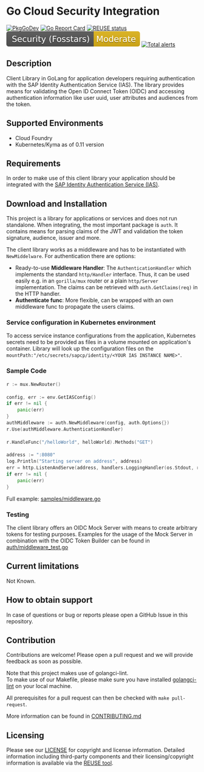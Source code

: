 # Go Cloud Security Integration

[![PkgGoDev](https://pkg.go.dev/badge/github.com/sap/cloud-security-client-go/auth)](https://pkg.go.dev/github.com/sap/cloud-security-client-go/auth)
[![Go Report Card](https://goreportcard.com/badge/github.com/SAP/cloud-security-client-go)](https://goreportcard.com/report/github.com/SAP/cloud-security-client-go)
[![REUSE status](https://api.reuse.software/badge/github.com/SAP/cloud-security-client-go)](https://api.reuse.software/info/github.com/SAP/cloud-security-client-go)
[![Fosstars security rating](https://raw.githubusercontent.com/SAP/cloud-security-client-go/fosstars-report/fosstars_badge.svg)](https://github.com/SAP/cloud-security-client-go/blob/fosstars-report/fosstars_report.md)
[![Total alerts](https://img.shields.io/lgtm/alerts/g/SAP/cloud-security-client-go.svg?logo=lgtm&logoWidth=18)](https://lgtm.com/projects/g/SAP/cloud-security-client-go/alerts/)

## Description
Client Library in GoLang for application developers requiring authentication with the SAP Identity Authentication Service (IAS). The library provides means for validating the Open ID Connect Token (OIDC) and accessing authentication information like user uuid, user attributes and audiences from the token.

## Supported Environments
- Cloud Foundry
- Kubernetes/Kyma as of 0.11 version

## Requirements
In order to make use of this client library your application should be integrated with the [SAP Identity Authentication Service (IAS)](https://help.sap.com/viewer/6d6d63354d1242d185ab4830fc04feb1/LATEST/en-US/d17a116432d24470930ebea41977a888.html).

## Download and Installation
This project is a library for applications or services and does not run standalone.
When integrating, the most important package is `auth`. It contains means for parsing claims of the JWT and validation 
the token signature, audience, issuer and more.

The client library works as a middleware and has to be instantiated with `NewMiddelware`. For authentication there are options: 
 - Ready-to-use **Middleware Handler**: The `AuthenticationHandler` which implements the standard `http/Handler` interface. Thus, it can be used easily e.g. in an `gorilla/mux` router or a plain `http/Server` implementation. The claims can be retrieved with `auth.GetClaims(req)` in the HTTP handler.
 - **Authenticate func**: More flexible, can be wrapped with an own middleware func to propagate the users claims. 

### Service configuration in Kubernetes environment
To access service instance configurations from the application, Kubernetes secrets need to be provided as files in a volume mounted on application's container. Library will look up the configuration files on the `mountPath:"/etc/secrets/sapcp/identity/<YOUR IAS INSTANCE NAME>"`.


### Sample Code

```go
r := mux.NewRouter()

config, err := env.GetIASConfig()
if err != nil {
    panic(err)
}
authMiddleware := auth.NewMiddleware(config, auth.Options{})
r.Use(authMiddleware.AuthenticationHandler)

r.HandleFunc("/helloWorld", helloWorld).Methods("GET")

address := ":8080"
log.Println("Starting server on address", address)
err = http.ListenAndServe(address, handlers.LoggingHandler(os.Stdout, r))
if err != nil {
    panic(err)
}   
```
Full example: [samples/middleware.go](samples/middleware.go)

### Testing
The client library offers an OIDC Mock Server with means to create arbitrary tokens for testing purposes. Examples for the usage of the Mock Server in combination with the OIDC Token Builder can be found in [auth/middleware_test.go](auth/middleware_test.go) 

## Current limitations
Not Known.

## How to obtain support
In case of questions or bug or reports please open a GitHub Issue in this repository.

## Contribution
Contributions are welcome! Please open a pull request and we will provide feedback as soon as possible.

Note that this project makes use of golangci-lint.  
To make use of our Makefile, please make sure you have installed [golangci-lint](https://golangci-lint.run/usage/install/#local-installation) on your local machine.

All prerequisites for a pull request can then be checked with `make pull-request`. 

More information can be found in [CONTRIBUTING.md](./CONTRIBUTING.md)

## Licensing
Please see our [LICENSE](./LICENSE) for copyright and license information. Detailed information including third-party components and their licensing/copyright information is available via the [REUSE tool](https://api.reuse.software/info/github.com/SAP/cloud-security-client-go).
